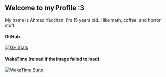 ## Welcome to my Profile :3
My name is Ahmad Yaqdhan. I'm 15 years old. I like math, coffee, and horror stuff.

#### GitHub
[![GH Stats](https://github-readme-stats.vercel.app/api?username=Mednoob&show_icons=true&theme=dark)](https://github.com/Mednoob)

#### WakaTime (reload if the image failed to load)
[![WakaTime Stats](https://github-readme-stats.vercel.app/api/wakatime?username=Mednoob&layout=compact)](https://wakatime.com/@Mednoob)
